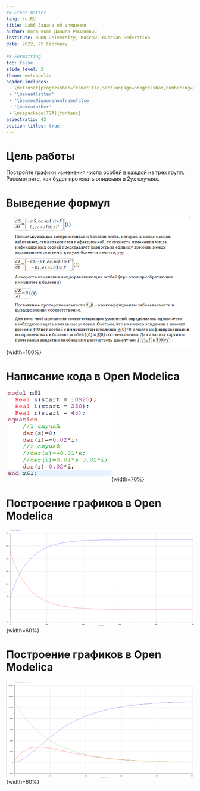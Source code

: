 ```yaml
---
## Front matter
lang: ru-RU
title: Lab6 Задача об эпидемии 
author: Поздняков Данила Романович
institute: RUDN University, Moscow, Russian Federation
date: 2022, 25 February

## Formatting
toc: false
slide_level: 2
theme: metropolis
header-includes: 
 - \metroset{progressbar=frametitle,sectionpage=progressbar,numbering=fraction}
 - '\makeatletter'
 - '\beamer@ignorenonframefalse'
 - '\makeatother'
 - \usepackage[T2A]{fontenc}
aspectratio: 43
section-titles: true
---
```


# Цель работы

Постройте графики изменения числа особей в каждой из трех групп.
Рассмотрите, как будет протекать эпидемия в 2ух случаях.

# Выведение формул

![](img6/4.png){width=100%}

# Написание кода в Open Modelica

![](img6/3.png){width=70%}

# Построение графиков в Open Modelica

![](img6/1.png){width=60%}

# Построение графиков в Open Modelica

![](img6/2.png){width=60%}


